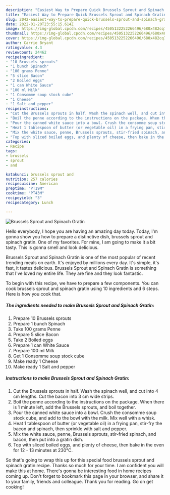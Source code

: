 ```yaml
---
description: "Easiest Way to Prepare Quick Brussels Sprout and Spinach Gratin"
title: "Easiest Way to Prepare Quick Brussels Sprout and Spinach Gratin"
slug: 2042-easiest-way-to-prepare-quick-brussels-sprout-and-spinach-gratin
date: 2022-01-20T23:55:15.614Z
image: https://img-global.cpcdn.com/recipes/4505132252266496/680x482cq70/brussels-sprout-and-spinach-gratin-recipe-main-photo.jpg
thumbnail: https://img-global.cpcdn.com/recipes/4505132252266496/680x482cq70/brussels-sprout-and-spinach-gratin-recipe-main-photo.jpg
cover: https://img-global.cpcdn.com/recipes/4505132252266496/680x482cq70/brussels-sprout-and-spinach-gratin-recipe-main-photo.jpg
author: Carrie Bryant
ratingvalue: 4.3
reviewcount: 24462
recipeingredient:
- "10 Brussels sprouts"
- "1 bunch Spinach"
- "100 grams Penne"
- "5 slice Bacon"
- "2 Boiled eggs"
- "1 can White Sauce"
- "100 ml Milk"
- "1 Consomme soup stock cube"
- "1 Cheese"
- "1 Salt and pepper"
recipeinstructions:
- "Cut the Brussels sprouts in half. Wash the spinach well, and cut into 4 cm lengths. Cut the bacon into 3 cm wide strips."
- "Boil the penne according to the instructions on the package. When there is 1 minute left, add the Brussels sprouts, and boil together."
- "Pour the canned white sauce into a bowl. Crush the consomme soup stock cube, and add to the bowl with the milk. Mix well with a whisk."
- "Heat 1 tablespoon of butter (or vegetable oil) in a frying pan, stir-fry the bacon and spinach, then sprinkle with salt and pepper."
- "Mix the white sauce, penne, Brussels sprouts, stir-fried spinach, and bacon, then put into a gratin dish."
- "Top with sliced boiled eggs, and plenty of cheese, then bake in the oven for 12 - 13 minutes at 230℃."
categories:
- Recipe
tags:
- brussels
- sprout
- and

katakunci: brussels sprout and 
nutrition: 257 calories
recipecuisine: American
preptime: "PT19M"
cooktime: "PT43M"
recipeyield: "3"
recipecategory: Lunch

---
```



![Brussels Sprout and Spinach Gratin](https://img-global.cpcdn.com/recipes/4505132252266496/680x482cq70/brussels-sprout-and-spinach-gratin-recipe-main-photo.jpg)

Hello everybody, I hope you are having an amazing day today. Today, I'm gonna show you how to prepare a distinctive dish, brussels sprout and spinach gratin. One of my favorites. For mine, I am going to make it a bit tasty. This is gonna smell and look delicious.

Brussels Sprout and Spinach Gratin is one of the most popular of recent trending meals on earth. It's enjoyed by millions every day. It's simple, it's fast, it tastes delicious. Brussels Sprout and Spinach Gratin is something that I've loved my entire life. They are fine and they look fantastic.




To begin with this recipe, we have to prepare a few components. You can cook brussels sprout and spinach gratin using 10 ingredients and 6 steps. Here is how you cook that.

<!--inarticleads1-->

##### The ingredients needed to make Brussels Sprout and Spinach Gratin:

1. Prepare 10 Brussels sprouts
1. Prepare 1 bunch Spinach
1. Take 100 grams Penne
1. Prepare 5 slice Bacon
1. Take 2 Boiled eggs
1. Prepare 1 can White Sauce
1. Prepare 100 ml Milk
1. Get 1 Consomme soup stock cube
1. Make ready 1 Cheese
1. Make ready 1 Salt and pepper




<!--inarticleads2-->

##### Instructions to make Brussels Sprout and Spinach Gratin:

1. Cut the Brussels sprouts in half. Wash the spinach well, and cut into 4 cm lengths. Cut the bacon into 3 cm wide strips.
1. Boil the penne according to the instructions on the package. When there is 1 minute left, add the Brussels sprouts, and boil together.
1. Pour the canned white sauce into a bowl. Crush the consomme soup stock cube, and add to the bowl with the milk. Mix well with a whisk.
1. Heat 1 tablespoon of butter (or vegetable oil) in a frying pan, stir-fry the bacon and spinach, then sprinkle with salt and pepper.
1. Mix the white sauce, penne, Brussels sprouts, stir-fried spinach, and bacon, then put into a gratin dish.
1. Top with sliced boiled eggs, and plenty of cheese, then bake in the oven for 12 - 13 minutes at 230℃.




So that's going to wrap this up for this special food brussels sprout and spinach gratin recipe. Thanks so much for your time. I am confident you will make this at home. There's gonna be interesting food in home recipes coming up. Don't forget to bookmark this page in your browser, and share it to your family, friends and colleague. Thank you for reading. Go on get cooking!

